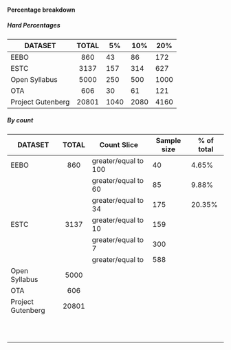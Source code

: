 #### Percentage breakdown

##### Hard Percentages

| DATASET           | TOTAL | 5%   | 10%  | 20%  |
| ----------------- | :---: | ---- | ---- | ---- |
| EEBO              |  860  | 43   | 86   | 172  |
| ESTC              | 3137  | 157  | 314  | 627  |
| Open Syllabus     | 5000  | 250  | 500  | 1000 |
| OTA               |  606  | 30   | 61   | 121  |
| Project Gutenberg | 20801 | 1040 | 2080 | 4160 |





##### By count

| DATASET           | TOTAL | Count  Slice         | Sample size | % of total |
| ----------------- | :---: | -------------------- | ----------- | ---------- |
| EEBO              |  860  | greater/equal to 100 | 40          | 4.65%      |
|                   |       | greater/equal to 60  | 85          | 9.88%      |
|                   |       | greater/equal to 34  | 175         | 20.35%     |
| ESTC              | 3137  | greater/equal to 10  | 159         |            |
|                   |       | greater/equal to 7   | 300         |            |
|                   |       | greater/equal to     | 588         |            |
| Open Syllabus     | 5000  |                      |             |            |
| OTA               |  606  |                      |             |            |
| Project Gutenberg | 20801 |                      |             |            |
|                   |       |                      |             |            |
|                   |       |                      |             |            |
|                   |       |                      |             |            |
|                   |       |                      |             |            |
|                   |       |                      |             |            |
|                   |       |                      |             |            |
|                   |       |                      |             |            |
|                   |       |                      |             |            |
|                   |       |                      |             |            |
|                   |       |                      |             |            |



